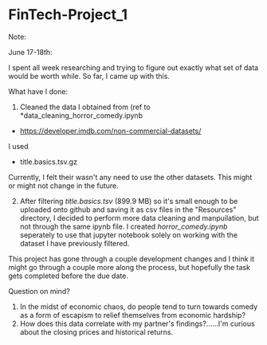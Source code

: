 # FinTech-Project_1

Note:

June 17-18th:

I spent all week researching and trying to figure out exactly what set of data would be worth while. So far, I came up with this.

What have I done:
1) Cleaned the data I obtained from (ref to *data_cleaning_horror_comedy.ipynb
- https://developer.imdb.com/non-commercial-datasets/

I used
- title.basics.tsv.gz

Currently, I felt their wasn't any need to use the other datasets. This might or might not change in the future.

2) After filtering *title.basics.tsv* (899.9 MB) so it's small enough to be uploaded onto github and saving it as csv files in the "Resources" directory, I decided to perform more data cleaning and manpuilation, but not through the same ipynb file. I created *horror_comedy.ipynb* seperately to use that jupyter notebook solely on working with the dataset I have previously filtered.

This project has gone through a couple development changes and I think it might go through a couple more along the process, but hopefully the task gets completed before the due date.

Question on mind?

1) In the midst of economic chaos, do people tend to turn towards comedy as a form of escapism to relief themselves from economic hardship?
2) How does this data correlate with my partner's findings?......I'm curious about the closing prices and historical returns.
